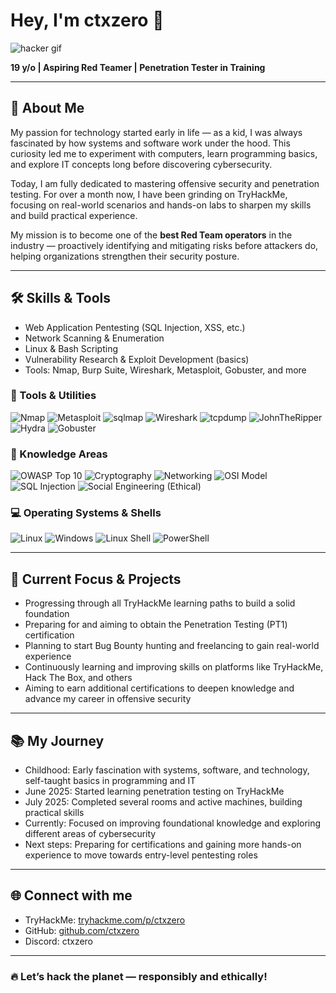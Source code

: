 # Hey, I'm ctxzero 👋

![hacker gif](https://media3.giphy.com/media/v1.Y2lkPTc5MGI3NjExMnM1aTVlaHY0a2tvZnl5OWdzam1mbzR4Z2FyOGw4YWg2Z3UxN2tkOCZlcD12MV9pbnRlcm5hbF9naWZfYnlfaWQmY3Q9Zw/kanka5wfr3BxGpLRQu/giphy.gif)


**19 y/o | Aspiring Red Teamer | Penetration Tester in Training**

---

## 🚀 About Me

My passion for technology started early in life — as a kid, I was always fascinated by how systems and software work under the hood. This curiosity led me to experiment with computers, learn programming basics, and explore IT concepts long before discovering cybersecurity.

Today, I am fully dedicated to mastering offensive security and penetration testing. For over a month now, I have been grinding on TryHackMe, focusing on real-world scenarios and hands-on labs to sharpen my skills and build practical experience.

My mission is to become one of the **best Red Team operators** in the industry — proactively identifying and mitigating risks before attackers do, helping organizations strengthen their security posture.

---

## 🛠 Skills & Tools

- Web Application Pentesting (SQL Injection, XSS, etc.)
- Network Scanning & Enumeration
- Linux & Bash Scripting
- Vulnerability Research & Exploit Development (basics)
- Tools: Nmap, Burp Suite, Wireshark, Metasploit, Gobuster, and more


### 🧰 Tools & Utilities  
![Nmap](https://img.shields.io/badge/Nmap-2F5D62?style=for-the-badge&logo=data:image/svg+xml;base64,PHN2ZyB4bWxucz0naHR0cDovL3d3dy53My5vcmcvMjAwMC9zdmcnPjx0ZXh0IHg9JzAnIHk9JzE1JyBmaWxsPSd3aGl0ZSc+🔍</text></svg>)
![Metasploit](https://img.shields.io/badge/Metasploit-3C096C?style=for-the-badge&logoColor=white)
![sqlmap](https://img.shields.io/badge/sqlmap-7B2CBF?style=for-the-badge)
![Wireshark](https://img.shields.io/badge/Wireshark-0078D7?style=for-the-badge&logo=wireshark&logoColor=white)
![tcpdump](https://img.shields.io/badge/tcpdump-2C6E49?style=for-the-badge)
![JohnTheRipper](https://img.shields.io/badge/JohnTheRipper-D72638?style=for-the-badge)
![Hydra](https://img.shields.io/badge/Hydra-4A4E69?style=for-the-badge)
![Gobuster](https://img.shields.io/badge/Gobuster-006D77?style=for-the-badge)

### 🧠 Knowledge Areas  
![OWASP Top 10](https://img.shields.io/badge/OWASP_Top_10-FFC300?style=for-the-badge&logoColor=black)
![Cryptography](https://img.shields.io/badge/Cryptography-5F0F40?style=for-the-badge)
![Networking](https://img.shields.io/badge/Networking-1982C4?style=for-the-badge)
![OSI Model](https://img.shields.io/badge/OSI_Model-6A4C93?style=for-the-badge)
![SQL Injection](https://img.shields.io/badge/SQL_Injection-B5838D?style=for-the-badge)
![Social Engineering (Ethical)](https://img.shields.io/badge/Social_Engineering-EA8C55?style=for-the-badge)

### 💻 Operating Systems & Shells  
![Linux](https://img.shields.io/badge/Linux-000000?style=for-the-badge&logo=linux)
![Windows](https://img.shields.io/badge/Windows-0078D6?style=for-the-badge&logo=windows&logoColor=white)
![Linux Shell](https://img.shields.io/badge/Linux_Shell-Medium-FF9F1C?style=for-the-badge)
![PowerShell](https://img.shields.io/badge/PowerShell-Medium-2E86AB?style=for-the-badge)

---

## 🎯 Current Focus & Projects

- Progressing through all TryHackMe learning paths to build a solid foundation
- Preparing for and aiming to obtain the Penetration Testing (PT1) certification
- Planning to start Bug Bounty hunting and freelancing to gain real-world experience
- Continuously learning and improving skills on platforms like TryHackMe, Hack The Box, and others
- Aiming to earn additional certifications to deepen knowledge and advance my career in offensive security

---

## 📚 My Journey

- Childhood: Early fascination with systems, software, and technology, self-taught basics in programming and IT  
- June 2025: Started learning penetration testing on TryHackMe  
- July 2025: Completed several rooms and active machines, building practical skills  
- Currently: Focused on improving foundational knowledge and exploring different areas of cybersecurity  
- Next steps: Preparing for certifications and gaining more hands-on experience to move towards entry-level pentesting roles

---

## 🌐 Connect with me

- TryHackMe: [tryhackme.com/p/ctxzero](https://tryhackme.com/p/ctxzero)  
- GitHub: [github.com/ctxzero](https://github.com/ctxzero)  
- Discord: ctxzero

---

### 🔥 Let’s hack the planet — responsibly and ethically!
